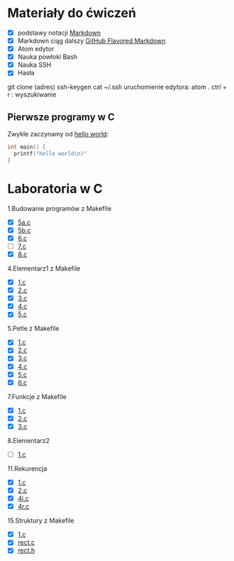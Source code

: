 # Materiały do ćwiczeń

- [x] podstawy notacji [Markdown](https://daringfireball.net/projects/markdown/)
- [X] Markdown ciąg dalszy [GitHub Flavored Markdown](https://help.github.com/articles/github-flavored-markdown/)
- [X] Atom edytor
- [X] Nauka powłoki Bash
- [X] Nauka SSH
- [X] Hasła

git clone (adres)
ssh-keygen
cat ~/.ssh
uruchomienie edytora: atom .
ctrl + r : wyszukiwanie

## Pierwsze programy w C

Zwykle zaczynamy od [hello world](/):

```c
int main() {
  printf("hello world\n)"
}
```


# Laboratoria w C

1.Budowanie programów z Makefile

* [X] [5a.c](01-budowanie_programow/5a.c)
* [X] [5b.c](01-budowanie_programow/5b.c)
* [X] [6.c](01-budowanie_programow/6.c)
* [ ] [7.c](01-budowanie_programow/7.c)
* [X] [8.c](01-budowanie_programow/8.c)

4.Elementarz1 z Makefile

* [x] [1.c](4-elementarz1/1.c)
* [x] [2.c](4-elementarz1/2.c)
* [x] [3.c](4-elementarz1/3.c)
* [x] [4.c](4-elementarz1/4.c)
* [x] [5.c](4-elementarz1/5.c)

5.Petle z Makefile

* [x] [1.c](05-petle/1.c)
* [x] [2.c](05-petle/2.c)
* [x] [3.c](05-petle/3.c)
* [x] [4.c](05-petle/4.c)
* [x] [5.c](05-petle/5.c)
* [x] [6.c](05-petle/6.c)

7.Funkcje z Makefile

* [x] [1.c](07-funkcje/1.c)
* [x] [2.c](07-funkcje/2.c)
* [x] [3.c](07-funkcje/3.c)

8.Elementarz2

* [ ] [1.c](08-elementarz2/1.c)

11.Rekurencja

* [x] [1.c](11-rekurencja/1.c)
* [x] [2.c](11-rekurencja/2.c)
* [x] [4i.c](11-rekurencja/4i.c)
* [x] [4r.c](11-rekurencja/4r.c)

15.Struktury z Makefile

* [x] [1.c](15-struktury/1.c)
* [x] [rect.c](15-struktury/rect.c)
* [x] [rect.h](15-struktury/rect.h)
